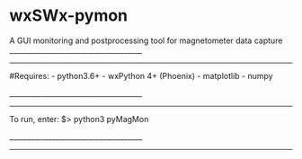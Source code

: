 # wxSWx-pymon
A GUI monitoring and postprocessing tool for magnetometer data capture
_____________________________________ <hr />

#Requires:
    - python3.6+
    - wxPython 4+ (Phoenix)
    - matplotlib
    - numpy

_____________________________________ <hr />

To run, enter:
$> python3 pyMagMon

_____________________________________<hr />